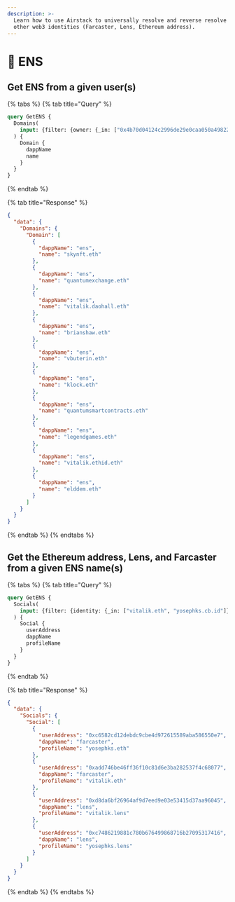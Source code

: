 ```yaml
---
description: >-
  Learn how to use Airstack to universally resolve and reverse resolve ENS to
  other web3 identities (Farcaster, Lens, Ethereum address).
---
```


# 🔷 ENS

## Get ENS from a given user(s)

{% tabs %}
{% tab title="Query" %}
```graphql
query GetENS {
  Domains(
    input: {filter: {owner: {_in: ["0x4b70d04124c2996de29e0caa050a49822faec6cc", "stani.lens", "fc_fname:vbuterin"]}}, blockchain: ethereum}
  ) {
    Domain {
      dappName
      name
    }
  }
}
```
{% endtab %}

{% tab title="Response" %}
```json
{
  "data": {
    "Domains": {
      "Domain": [
        {
          "dappName": "ens",
          "name": "skynft.eth"
        },
        {
          "dappName": "ens",
          "name": "quantumexchange.eth"
        },
        {
          "dappName": "ens",
          "name": "vitalik.daohall.eth"
        },
        {
          "dappName": "ens",
          "name": "brianshaw.eth"
        },
        {
          "dappName": "ens",
          "name": "vbuterin.eth"
        },
        {
          "dappName": "ens",
          "name": "klock.eth"
        },
        {
          "dappName": "ens",
          "name": "quantumsmartcontracts.eth"
        },
        {
          "dappName": "ens",
          "name": "legendgames.eth"
        },
        {
          "dappName": "ens",
          "name": "vitalik.ethid.eth"
        },
        {
          "dappName": "ens",
          "name": "elddem.eth"
        }
      ]
    }
  }
}
```
{% endtab %}
{% endtabs %}

## Get the Ethereum address, Lens, and Farcaster from a given ENS name(s)

{% tabs %}
{% tab title="Query" %}
```graphql
query GetENS {
  Socials(
    input: {filter: {identity: {_in: ["vitalik.eth", "yosephks.cb.id"]}}, blockchain: ethereum}
  ) {
    Social {
      userAddress
      dappName
      profileName
    }
  }
}
```
{% endtab %}

{% tab title="Response" %}
```json
{
  "data": {
    "Socials": {
      "Social": [
        {
          "userAddress": "0xc6582cd12debdc9cbe4d972615589aba586550e7",
          "dappName": "farcaster",
          "profileName": "yosephks.eth"
        },
        {
          "userAddress": "0xadd746be46ff36f10c81d6e3ba282537f4c68077",
          "dappName": "farcaster",
          "profileName": "vitalik.eth"
        },
        {
          "userAddress": "0xd8da6bf26964af9d7eed9e03e53415d37aa96045",
          "dappName": "lens",
          "profileName": "vitalik.lens"
        },
        {
          "userAddress": "0xc7486219881c780b676499868716b27095317416",
          "dappName": "lens",
          "profileName": "yosephks.lens"
        }
      ]
    }
  }
}
```
{% endtab %}
{% endtabs %}

